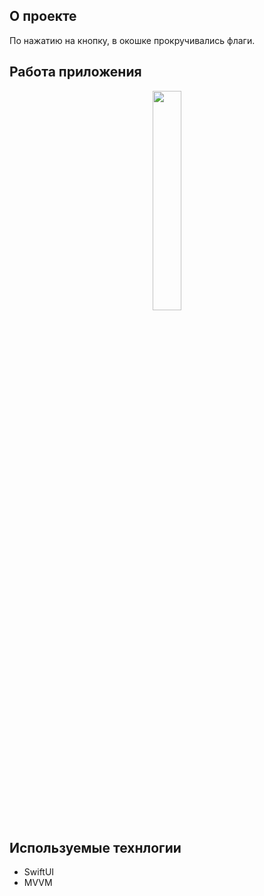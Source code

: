 ## О проекте
По нажатию на кнопку, в окошке прокручивались флаги.

## Работа приложения
<p align="center">
<img src="https://media.giphy.com/media/v1.Y2lkPTc5MGI3NjExaTU3MnE1aGI0anJxcDh3M3RyYW5ndzc0OWU4ZjgwMGw4aHc3eGFucyZlcD12MV9pbnRlcm5hbF9naWZfYnlfaWQmY3Q9Zw/ATMjJOMd9iR85opnBI/giphy.gif)https://media.giphy.com/media/v1.Y2lkPTc5MGI3NjExaTU3MnE1aGI0anJxcDh3M3RyYW5ndzc0OWU4ZjgwMGw4aHc3eGFucyZlcD12MV9pbnRlcm5hbF9naWZfYnlfaWQmY3Q9Zw/ATMjJOMd9iR85opnBI/giphy.gif" width="30%"></p>

## Используемые технлогии
- SwiftUI
- MVVM
